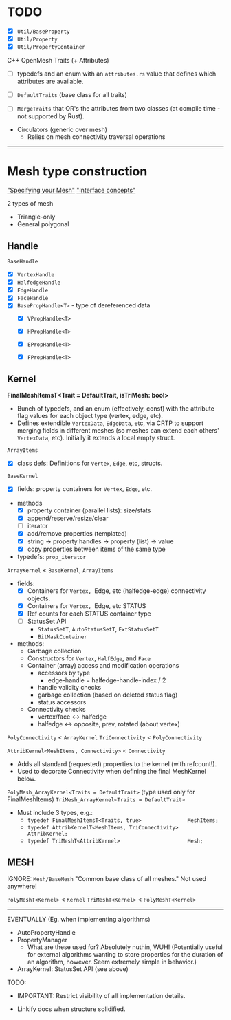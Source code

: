 
# TODO

- [x] `Util/BaseProperty`
- [x] `Util/Property`
- [x] `Util/PropertyContainer`

C++ OpenMesh Traits (+ Attributes)

- [ ] typedefs and an enum with an `attributes.rs` value that defines which attributes are available.
- [ ] `DefaultTraits` (base class for all traits)
- [ ] `MergeTraits` that OR's the attributes from two classes (at compile time - not supported by Rust).


- Circulators (generic over mesh)
  - Relies on mesh connectivity traversal operations

----------------------------------------------------------------------

# Mesh type construction

["Specifying your Mesh"][1]
["Interface concepts"][2]

[1]: http://www.openmesh.org/media/Documentations/OpenMesh-5.0-Documentation/a00020.html
[2]: http://www.openmesh.org/media/Documentations/OpenMesh-5.0-Documentation/a00743.html


2 types of mesh
- Triangle-only
- General polygonal

## Handle

`BaseHandle`
- [x] `VertexHandle`
- [x] `HalfedgeHandle`
- [x] `EdgeHandle`
- [x] `FaceHandle`
- [x] `BasePropHandle<T>` - type of dereferenced data
  - [x] `VPropHandle<T>`
  - [x] `HPropHandle<T>`
  - [x] `EPropHandle<T>`
  - [x] `FPropHandle<T>`


## Kernel

**FinalMeshItemsT<Trait = DefaultTrait, isTriMesh: bool>**
- Bunch of typedefs, and an enum (effectively, const) with the attribute flag
  values for each object type (vertex, edge, etc).
- Defines extendible `VertexData`, `EdgeData`, etc, via CRTP to support merging
  fields in different meshes (so meshes can extend each others' `VertexData`,
  etc). Initially it extends a local empty struct.

`ArrayItems`
- [x] class defs: Definitions for `Vertex`, `Edge`, etc, structs.

`BaseKernel`
- [x] fields: property containers for `Vertex`, `Edge`, etc.
- methods
  - [x] property container (parallel lists): size/stats
  - [x] append/reserve/resize/clear
  - [ ] iterator
  - [x] add/remove properties (templated)
  - [x] string -> property handles -> property (list) -> value
  - [x] copy properties between items of the same type
- typedefs: `prop_iterator`

`ArrayKernel` < `BaseKernel`, `ArrayItems`
- fields:
  - [x] Containers for `Vertex, `Edge, etc (halfedge-edge) connectivity objects.
  - [x] Containers for `Vertex, `Edge, etc STATUS
  - [x] Ref counts for each STATUS container type
  - [ ] StatusSet API
    - `StatusSetT`, `AutoStatusSetT`, `ExtStatusSetT`
    - `BitMaskContainer`
- methods:
  - Garbage collection
  - Constructors for `Vertex`, `HalfEdge`, and `Face`
  - Container (array) access and modification operations
    - accessors by type
      - edge-handle = halfedge-handle-index / 2
    - handle validity checks
    - garbage collection (based on deleted status flag)
    - status accessors
  - Connectivity checks
    - vertex/face <-> halfedge
    - halfedge <-> opposite, prev, rotated (about vertex)

`PolyConnectivity` < `ArrayKernel`
`TriConnectivity` < `PolyConnectivity`

`AttribKernel<MeshItems, Connectivity>` < `Connectivity`
- Adds all standard (requested) properties to the kernel (with refcount!).
- Used to decorate Connectivity when defining the final MeshKernel below.

`PolyMesh_ArrayKernel<Traits = DefaultTrait>` (type used only for FinalMeshItems)
`TriMesh_ArrayKernel<Traits = DefaultTrait>`
- Must include 3 types, e.g.:
  - `typedef FinalMeshItemsT<Traits, true>               MeshItems;`
  - `typedef AttribKernelT<MeshItems, TriConnectivity>   AttribKernel;`
  - `typedef TriMeshT<AttribKernel>                      Mesh;`


## MESH

IGNORE: `Mesh/BaseMesh` "Common base class of all meshes." Not used anywhere!

`PolyMeshT<Kernel>` < `Kernel`
`TriMeshT<Kernel>` < `PolyMeshT<Kernel>`


----------------------------------------------------------------------

EVENTUALLY (Eg. when implementing algorithms)
  - AutoPropertyHandle
  - PropertyManager
    - What are these used for? Absolutely nuthin, WUH! (Potentially useful for
      external algorithms wanting to store properties for the duration of an
      algorithm, however. Seem extremely simple in behavior.)
  - ArrayKernel: StatusSet API (see above)

TODO:
- IMPORTANT: Restrict visibility of all implementation details.

- Linkify docs when structure solidified.
